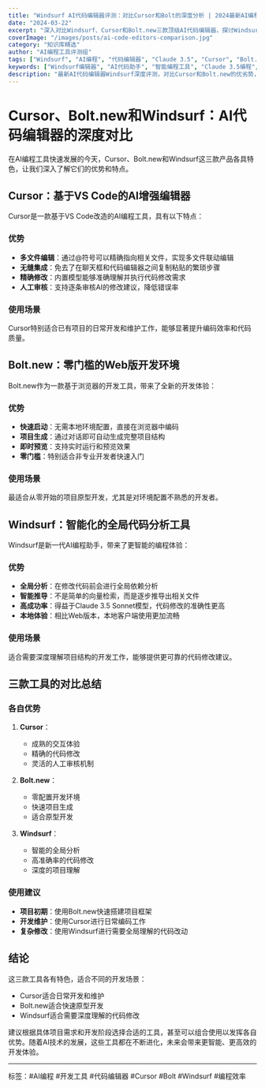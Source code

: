 ```yaml
---
title: "Windsurf AI代码编辑器评测：对比Cursor和Bolt的深度分析 | 2024最新AI编程工具对比"
date: "2024-03-22"
excerpt: "深入对比Windsurf、Cursor和Bolt.new三款顶级AI代码编辑器，探讨Windsurf基于Claude 3.5的全局代码分析能力，以及如何选择最适合你的AI编程助手。"
coverImage: "/images/posts/ai-code-editors-comparison.jpg"
category: "知识库精选"
author: "AI编程工具评测组"
tags: ["Windsurf", "AI编程", "代码编辑器", "Claude 3.5", "Cursor", "Bolt.new", "开发工具对比"]
keywords: ["Windsurf编辑器", "AI代码助手", "智能编程工具", "Claude 3.5编程", "代码编辑器对比", "Windsurf vs Cursor", "AI开发工具"]
description: "最新AI代码编辑器Windsurf深度评测，对比Cursor和Bolt.new的优劣势，探讨Windsurf搭载Claude 3.5带来的革命性突破。2024年最新AI编程工具横向测评，助你选择最适合的开发助手。"
---
```


# Cursor、Bolt.new和Windsurf：AI代码编辑器的深度对比

在AI编程工具快速发展的今天，Cursor、Bolt.new和Windsurf这三款产品各具特色，让我们深入了解它们的优势和特点。

## Cursor：基于VS Code的AI增强编辑器

Cursor是一款基于VS Code改造的AI编程工具，具有以下特点：

### 优势
- **多文件编辑**：通过@符号可以精确指向相关文件，实现多文件联动编辑
- **无缝集成**：免去了在聊天框和代码编辑器之间复制粘贴的繁琐步骤
- **精确修改**：内置模型能够准确理解并执行代码修改需求
- **人工审核**：支持逐条审核AI的修改建议，降低错误率

### 使用场景
Cursor特别适合已有项目的日常开发和维护工作，能够显著提升编码效率和代码质量。

## Bolt.new：零门槛的Web版开发环境

Bolt.new作为一款基于浏览器的开发工具，带来了全新的开发体验：

### 优势
- **快速启动**：无需本地环境配置，直接在浏览器中编码
- **项目生成**：通过对话即可自动生成完整项目结构
- **即时预览**：支持实时运行和预览效果
- **零门槛**：特别适合非专业开发者快速入门

### 使用场景
最适合从零开始的项目原型开发，尤其是对环境配置不熟悉的开发者。

## Windsurf：智能化的全局代码分析工具

Windsurf是新一代AI编程助手，带来了更智能的编程体验：

### 优势
- **全局分析**：在修改代码前会进行全局依赖分析
- **智能推导**：不是简单的向量检索，而是逐步推导出相关文件
- **高成功率**：得益于Claude 3.5 Sonnet模型，代码修改的准确性更高
- **本地体验**：相比Web版本，本地客户端使用更加流畅

### 使用场景
适合需要深度理解项目结构的开发工作，能够提供更可靠的代码修改建议。

## 三款工具的对比总结

### 各自优势
1. **Cursor**：
   - 成熟的交互体验
   - 精确的代码修改
   - 灵活的人工审核机制

2. **Bolt.new**：
   - 零配置开发环境
   - 快速项目生成
   - 适合原型开发

3. **Windsurf**：
   - 智能的全局分析
   - 高准确率的代码修改
   - 深度的项目理解

### 使用建议

- **项目初期**：使用Bolt.new快速搭建项目框架
- **开发维护**：使用Cursor进行日常编码工作
- **复杂修改**：使用Windsurf进行需要全局理解的代码改动

## 结论

这三款工具各有特色，适合不同的开发场景：
- Cursor适合日常开发和维护
- Bolt.new适合快速原型开发
- Windsurf适合需要深度理解的代码修改

建议根据具体项目需求和开发阶段选择合适的工具，甚至可以组合使用以发挥各自优势。随着AI技术的发展，这些工具都在不断进化，未来会带来更智能、更高效的开发体验。

---
标签：#AI编程 #开发工具 #代码编辑器 #Cursor #Bolt #Windsurf #编程效率
